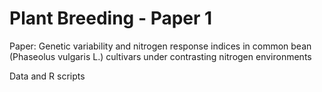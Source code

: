 # Plant Breeding - Paper 1
Paper: Genetic variability and nitrogen response indices in common bean (Phaseolus vulgaris L.) cultivars under contrasting nitrogen environments

Data and R scripts
